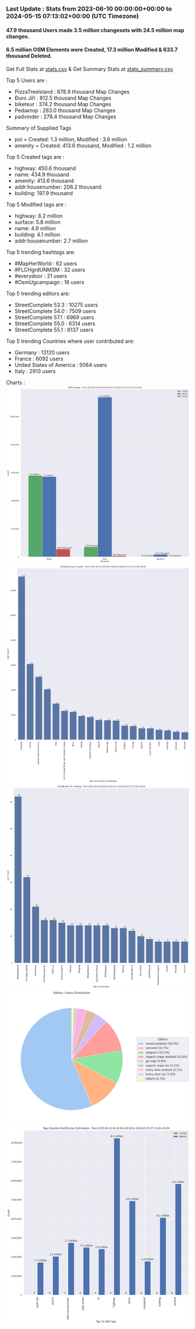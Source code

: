### Last Update : Stats from 2023-06-10 00:00:00+00:00 to 2024-05-15 07:13:02+00:00 (UTC Timezone)

#### 47.9 thousand Users made 3.5 million changesets with 24.5 million map changes.
#### 6.5 million OSM Elements were Created, 17.3 million Modified & 633.7 thousand Deleted.
Get Full Stats at [stats.csv](/stats/fieldmappers/Daily/stats.csv)
 & Get Summary Stats at [stats_summary.csv](/stats/fieldmappers/Daily/stats_summary.csv)

Top 5 Users are : 
- PizzaTreeIsland : 878.9 thousand Map Changes
- Đuro Jiří : 812.5 thousand Map Changes
- biketeur : 374.2 thousand Map Changes
- Реdактор : 283.0 thousand Map Changes
- padvinder : 278.4 thousand Map Changes

Summary of Supplied Tags
- poi = Created: 1.3 million, Modified : 3.6 million
- amenity = Created: 413.6 thousand, Modified : 1.2 million


Top 5 Created tags are :
- highway: 450.6 thousand
- name: 434.9 thousand
- amenity: 413.6 thousand
- addr:housenumber: 206.2 thousand
- building: 197.9 thousand


Top 5 Modified tags are :
- highway: 8.2 million
- surface: 5.8 million
- name: 4.9 million
- building: 4.1 million
- addr:housenumber: 2.7 million


Top 5 trending hashtags are:
- #MapHerWorld : 62 users
- #FLCHgrdUNMSM : 32 users
- #everydoor : 21 users
- #OsmUgcampaign : 16 users


Top 5 trending editors are:
- StreetComplete 53.3 : 10275 users
- StreetComplete 54.0 : 7509 users
- StreetComplete 57.1 : 6969 users
- StreetComplete 55.0 : 6314 users
- StreetComplete 55.1 : 6137 users


Top 5 trending Countries where user contributed are:
- Germany : 13120 users
- France : 6092 users
- United States of America : 5064 users
- Italy : 2913 users


 Charts : 
![Alt text](./stats_osm_changes.png) 
![Alt text](./stats_users_per_country.png) 
![Alt text](./stats_users_per_hashtag.png) 
![Alt text](./stats_editors_pie_chart.png) 
![Alt text](./stats_tags.png) 
